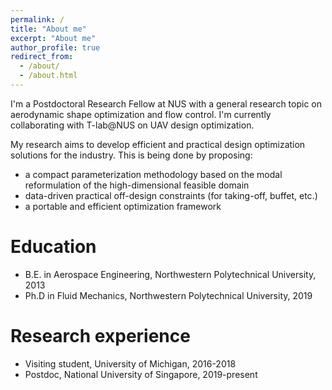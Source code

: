 ```yaml
---
permalink: /
title: "About me"
excerpt: "About me"
author_profile: true
redirect_from: 
  - /about/
  - /about.html
---
```


I'm a Postdoctoral Research Fellow at NUS with a general research topic on aerodynamic shape optimization and flow control.
I'm currently collaborating with T-lab@NUS on UAV design optimization.

My research aims to develop efficient and practical design optimization solutions for the industry.
This is being done by proposing:
* a compact parameterization methodology based on the modal reformulation of the high-dimensional feasible domain
* data-driven practical off-design constraints (for taking-off, buffet, etc.)
* a portable and efficient optimization framework

Education
======
* B.E. in Aerospace Engineering,  Northwestern Polytechnical University,  2013
* Ph.D in Fluid Mechanics,  Northwestern Polytechnical University,  2019

Research experience
======
* Visiting student,  University of Michigan,  2016-2018
* Postdoc,  National University of Singapore,  2019-present


